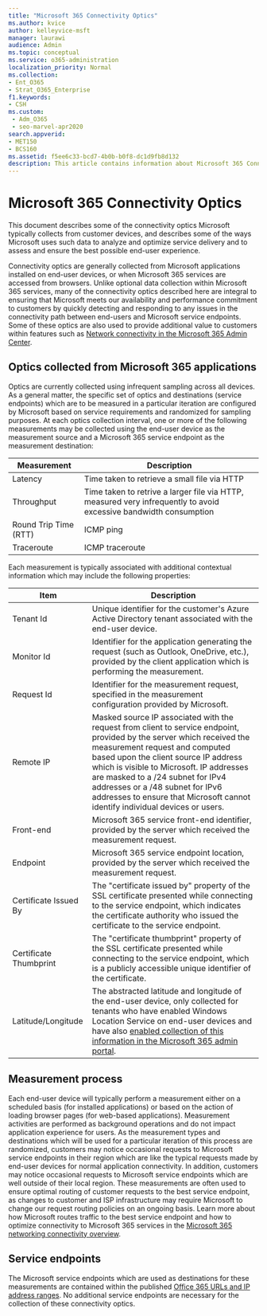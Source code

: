 ```yaml
---
title: "Microsoft 365 Connectivity Optics"
ms.author: kvice
author: kelleyvice-msft
manager: laurawi
audience: Admin
ms.topic: conceptual
ms.service: o365-administration
localization_priority: Normal
ms.collection:
- Ent_O365
- Strat_O365_Enterprise
f1.keywords:
- CSH
ms.custom: 
 - Adm_O365
 - seo-marvel-apr2020
search.appverid:
- MET150
- BCS160
ms.assetid: f5ee6c33-bcd7-4b0b-b0f8-dc1d9fb8d132
description: This article contains information about Microsoft 365 Connectivity Optics.
---
```


# Microsoft 365 Connectivity Optics

This document describes some of the connectivity optics Microsoft typically collects from customer devices, and describes some of the ways Microsoft uses such data to analyze and optimize service delivery and to assess and ensure the best possible end-user experience.

Connectivity optics are generally collected from Microsoft applications installed on end-user devices, or when Microsoft 365 services are accessed from browsers. Unlike optional data collection within Microsoft 365 services, many of the connectivity optics described here are integral to ensuring that Microsoft meets our availability and performance commitment to customers by quickly detecting and responding to any issues in the connectivity path between end-users and Microsoft service endpoints. Some of these optics are also used to provide additional value to customers within features such as [Network connectivity in the Microsoft 365 Admin Center](office-365-network-mac-perf-overview.md).

## Optics collected from Microsoft 365 applications

Optics are currently collected using infrequent sampling across all devices. As a general matter, the specific set of optics and destinations (service endpoints) which are to be measured in a particular iteration are configured by Microsoft based on service requirements and randomized for sampling purposes.
At each optics collection interval, one or more of the following measurements may be collected using the end-user device as the measurement source and a Microsoft 365 service endpoint as the measurement destination:

| Measurement | Description |
| --- | --- |
| Latency | Time taken to retrieve a small file via HTTP |
| Throughput | Time taken to retrive a larger file via HTTP, measured very infrequently to avoid excessive bandwidth consumption |
| Round Trip Time (RTT) | ICMP ping |
| Traceroute | ICMP traceroute |

Each measurement is typically associated with additional contextual information which may include the following properties:

| Item | Description |
| --- | --- |
| Tenant Id | Unique identifier for the customer's Azure Active Directory tenant associated with the end-user device. |
| Monitor Id | Identifier for the application generating the request (such as Outlook, OneDrive, etc.), provided by the client application which is performing the measurement. |
| Request Id | Identifier for the measurement request, specified in the measurement configuration provided by Microsoft. |
| Remote IP | Masked source IP associated with the request from client to service endpoint, provided by the server which received the measurement request and computed based upon the client source IP address which is visible to Microsoft. IP addresses are masked to a /24 subnet for IPv4 addresses or a /48 subnet for IPv6 addresses to ensure that Microsoft cannot identify individual devices or users. |
| Front-end | Microsoft 365 service front-end identifier, provided by the server which received the measurement request. |
| Endpoint | Microsoft 365 service endpoint location, provided by the server which received the measurement request. |
| Certificate Issued By | The "certificate issued by" property of the SSL certificate presented while connecting to the service endpoint, which indicates the certificate authority who issued the certificate to the service endpoint. |
| Certificate Thumbprint | The "certificate thumbprint" property of the SSL certificate presented while connecting to the service endpoint, which is a publicly accessible unique identifier of the certificate. |
| Latitude/Longitude | The abstracted latitude and longitude of the end-user device, only collected for tenants who have enabled Windows Location Service on end-user devices and have also [enabled collection of this information in the Microsoft 365 admin portal](office-365-network-mac-perf-overview.md#1-enable-windows-location-services). |

## Measurement process

Each end-user device will typically perform a measurement either on a scheduled basis (for installed applications) or based on the action of loading browser pages (for web-based applications). Measurement activities are performed as background operations and do not impact application experience for users. As the measurement types and destinations which will be used for a particular iteration of this process are randomized, customers may notice occasional requests to Microsoft service endpoints in their region which are like the typical requests made by end-user devices for normal application connectivity. In addition, customers may notice occasional requests to Microsoft service endpoints which are well outside of their local region. These measurements are often used to ensure optimal routing of customer requests to the best service endpoint, as changes to customer and ISP infrastructure may require Microsoft to change our request routing policies on an ongoing basis. Learn more about how Microsoft routes traffic to the best service endpoint and how to optimize connectivity to Microsoft 365 services in the [Microsoft 365 networking connectivity overview](microsoft-365-networking-overview.md).

## Service endpoints

The Microsoft service endpoints which are used as destinations for these measurements are contained within the published [Office 365 URLs and IP address ranges](urls-and-ip-address-ranges.md). No additional service endpoints are necessary for the collection of these connectivity optics.
